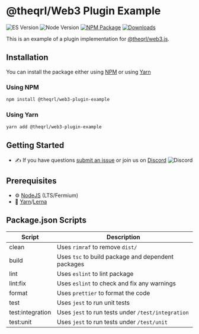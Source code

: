 
# @theqrl/Web3 Plugin Example

![ES Version](https://img.shields.io/badge/ES-2020-yellow)
![Node Version](https://img.shields.io/badge/node-14.x-green)
[![NPM Package](https://img.shields.io/npm/v/@theqrl/web3-plugin-example)](https://www.npmjs.com/package/@theqrl/web3-plugin-example)
[![Downloads](https://img.shields.io/npm/dm/@theqrl/web3-plugin-example)](https://www.npmjs.com/package/@theqrl/web3-plugin-example)

This is an example of a plugin implementation for [@theqrl/web3.js](https://github.com/theqrl/web3.js).

## Installation

You can install the package either using [NPM](https://www.npmjs.com/package/@theqrl/web3-plugin-example) or using [Yarn](https://yarnpkg.com/package/@theqrl/web3-plugin-example)

### Using NPM

```bash
npm install @theqrl/web3-plugin-example
```

### Using Yarn

```bash
yarn add @theqrl/web3-plugin-example
```

## Getting Started

-   :writing_hand: If you have questions [submit an issue](https://github.com/theqrl/web3.js/issues/new) or join us on [Discord](https://theqrl.org/discord)
    ![Discord](https://img.shields.io/discord/357604137204056065.svg?label=Discord&logo=discord)

## Prerequisites

-   :gear: [NodeJS](https://nodejs.org/) (LTS/Fermium)
-   :toolbox: [Yarn](https://yarnpkg.com/)/[Lerna](https://lerna.js.org/)

## Package.json Scripts

| Script           | Description                                        |
| ---------------- | -------------------------------------------------- |
| clean            | Uses `rimraf` to remove `dist/`                    |
| build            | Uses `tsc` to build package and dependent packages |
| lint             | Uses `eslint` to lint package                      |
| lint:fix         | Uses `eslint` to check and fix any warnings        |
| format           | Uses `prettier` to format the code                 |
| test             | Uses `jest` to run unit tests                      |
| test:integration | Uses `jest` to run tests under `/test/integration` |
| test:unit        | Uses `jest` to run tests under `/test/unit`        |

[docs]: https://docs.theqrl.org/
[repo]: https://github.com/theqrl/web3.js/tree/main/tools/web3-plugin-example
[npm-image]: https://img.shields.io/github/package-json/v/theqrl/web3.js/main?filename=tools%2Fweb3-plugin-example%2Fpackage.json
[npm-url]: https://npmjs.org/package/@theqrl/web3-plugin-example
[downloads-image]: https://img.shields.io/npm/dm/@theqrl/web3-plugin-example?label=npm%20downloads
